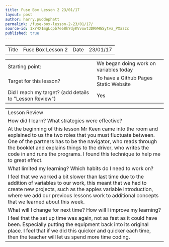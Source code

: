 ```yaml
---
title: Fuse Box Lesson 2 23/01/17
layout: post
author: harry.puddephatt
permalink: /fuse-box-lesson-2-23/01/17/
source-id: 1xY4X1mgLcpb7e68kYdyKVvowt3DRWHGSytva_PXazzc
published: true
---
```

<table>
  <tr>
    <td>Title</td>
    <td> Fuse Box Lesson 2 </td>
    <td>Date</td>
    <td>23/01/17</td>
  </tr>
</table>


<table>
  <tr>
    <td>Starting point:</td>
    <td> We began doing work on variables today</td>
  </tr>
  <tr>
    <td>Target for this lesson?</td>
    <td> To have a Github Pages Static Website</td>
  </tr>
  <tr>
    <td>Did I reach my target? 
(add details to "Lesson Review")</td>
    <td> Yes</td>
  </tr>
</table>


<table>
  <tr>
    <td>Lesson Review</td>
  </tr>
  <tr>
    <td>How did I learn? What strategies were effective? </td>
  </tr>
  <tr>
    <td> At the beginning of this lesson Mr Keen came into the room and explained to us the two roles that you must fluctuate between. One of the partners has to be the navigator, who reads through the booklet and explains things to the driver, who writes the code in and runs the programs. I found this technique to help me to great effect.</td>
  </tr>
  <tr>
    <td>What limited my learning? Which habits do I need to work on? </td>
  </tr>
  <tr>
    <td>I feel that we worked a bit slower than last time due to the addition of variables to our work, this meant that we had to create new projects, such as the apples variable introduction, where we add our previous lessons work to additional concepts that we learned about this week.</td>
  </tr>
  <tr>
    <td>What will I change for next time? How will I improve my learning?</td>
  </tr>
  <tr>
    <td>I feel that the set up time was again, not as fast as it could have been. Especially putting the equipment back into its original place. I feel that if we did this quicker and quicker each time, then the teacher will let us spend more time coding.</td>
  </tr>
</table>


